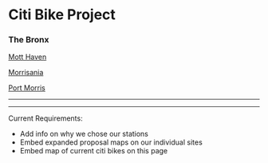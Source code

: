 #                                             Citi Bike Project                                           
###                                              The Bronx

[Mott Haven](https://ivybirch.github.io/Honors-Bike-Website-Test/)

[Morrisania](https://yukiyoshimatsu.github.io/morrisania_neighborhood)

[Port Morris](http://caseywalsh22.github.io/HC1-Neighborhood)

***
<script src="https://embed.github.com/view/geojson/YukiYoshimatsu/Bronx-Citi-Bikes/master/morrisania_map.geojson"></script>
<script src="https://embed.github.com/view/geojson/IvyBirch/Bronx-Citi-Bikes/master/morrisania_map.geojson"></script>
***

Current Requirements:	
- Add info on why we chose our stations	
- Embed expanded proposal maps on our individual sites	
- Embed map of current citi bikes on this page	

